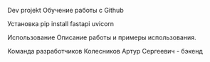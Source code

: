 Dev projekt 
Обучение работы с Github

Установка 
pip install fastapi uvicorn

Использование 
Описание работы и примеры использования.

Команда разработчиков 
Колесников Артур Сергеевич - бэкенд
